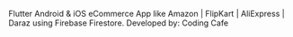 


Flutter Android & iOS eCommerce App like Amazon | FlipKart | AliExpress | Daraz using Firebase Firestore.
Developed by: Coding Cafe

